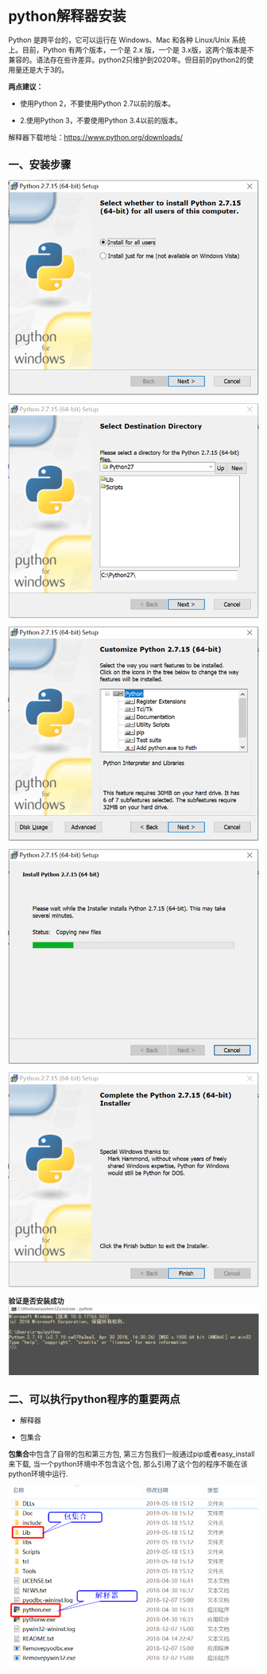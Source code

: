 # python解释器安装

Python 是跨平台的，它可以运行在 Windows、Mac 和各种 Linux/Unix 系统上。目前，Python 有两个版本，一个是 2.x 版，一个是 3.x版，这两个版本是不兼容的。语法存在些许差异。python2只维护到2020年。但目前的python2的使用量还是大于3的。


**两点建议：**

 - 使用Python 2，不要使用Python 2.7以前的版本。

 - 2.使用Python 3，不要使用Python 3.4以前的版本。

解释器下载地址：https://www.python.org/downloads/

## 一、安装步骤
![01](../images/python01.png)

![02](../images/python02.png)

![03](../images/python03.png)

![04](../images/python04.png)

![05](../images/python05.png)

**验证是否安装成功**
![06](../images/python06.png)

## 二、可以执行python程序的重要两点
  - 解释器

  - 包集合


**包集合**中包含了自带的包和第三方包, 第三方包我们一般通过pip或者easy_install来下载, 当一个python环境中不包含这个包, 那么引用了这个包的程序不能在该python环境中运行.

![目录结构](../images/python07.png)